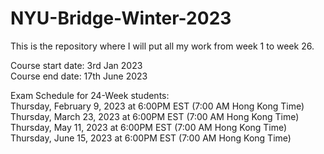 # NYU-Bridge-Winter-2023

This is the repository where I will put all my work from week 1 to week 26. <br />

Course start date: 3rd Jan 2023 <br />
Course end date: 17th June 2023 <br />


Exam Schedule for 24-Week students:	<br />
Thursday, February 9, 2023 at 6:00PM EST	(7:00 AM Hong Kong Time) <br />
Thursday, March 23, 2023 at 6:00PM EST	(7:00 AM Hong Kong Time) <br />
Thursday, May 11, 2023 at 6:00PM EST	(7:00 AM Hong Kong Time) <br />
Thursday, June 15, 2023 at 6:00PM EST (7:00 AM Hong Kong Time) <br />

